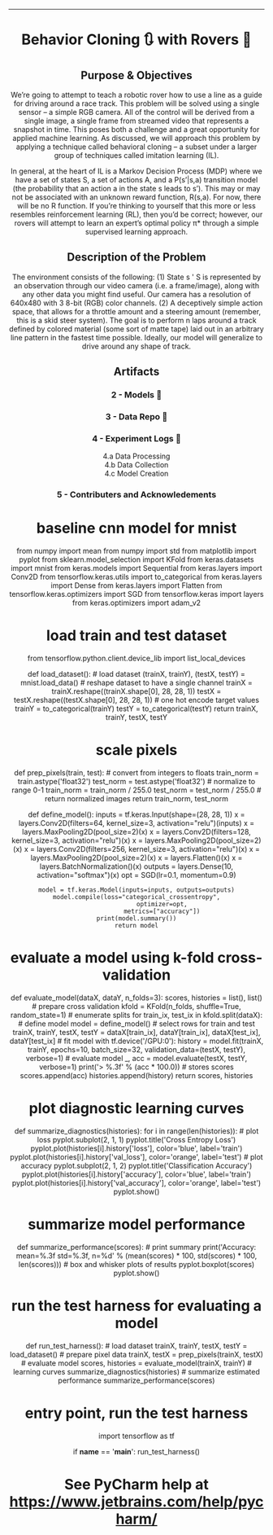  
---

<div align="center">    
 
# Behavior Cloning :arrows_clockwise: with Rovers :red_car:

## Purpose & Objectives
We’re going to attempt to teach a robotic rover how to use a line as a guide for driving around a race track.  This problem will be solved using a single sensor – a simple RGB camera.  All of the control will be derived from a single image, a single frame from streamed video that represents a snapshot in time. This poses both a challenge and a great opportunity for applied machine learning.  As discussed, we will approach this problem by applying a technique called behavioral cloning – a subset under a larger group of techniques called imitation learning (IL). 

In general, at the heart of IL is a Markov Decision Process (MDP) where we have a set of states S, a set of actions A, and a P(s’|s,a) transition model (the probability that an action a in the state s leads to s’).  This may or may not be associated with an unknown reward function, R(s,a).  For now, there will be no R function.  If you’re thinking to yourself that this more or less resembles reinforcement learning (RL), then you’d be correct; however, our rovers will attempt to learn an expert’s optimal policy π* through a simple supervised learning approach.

## Description of the Problem
The environment consists of the following: (1) State s ' S is represented by an observation through our video camera (i.e. a frame/image), along with any other data you might find useful.  Our camera has a resolution of 640x480 with 3 8-bit (RGB) color channels.  (2) A deceptively simple action space, that allows for a throttle amount and a steering amount (remember, this is a skid steer system).  The goal is to perform n laps around a track defined by colored material (some sort of matte tape) laid out in an arbitrary line pattern in the fastest time possible. Ideally, our model will generalize to drive around any shape of track.

## Artifacts
### 2 - Models :link:
### 3 - Data Repo :link:
### 4 - Experiment Logs :link:
4.a Data Processing <br>
4.b Data Collection <br>
4.c Model Creation <br>
    
### 5 - Contributers and Acknowledements







# baseline cnn model for mnist
from numpy import mean
from numpy import std
from matplotlib import pyplot
from sklearn.model_selection import KFold
from keras.datasets import mnist
from keras.models import Sequential
from keras.layers import Conv2D
from tensorflow.keras.utils import to_categorical
from keras.layers import Dense
from keras.layers import Flatten
from tensorflow.keras.optimizers import SGD
from tensorflow.keras import layers
from keras.optimizers import adam_v2

# load train and test dataset
from tensorflow.python.client.device_lib import list_local_devices


def load_dataset():
    # load dataset
    (trainX, trainY), (testX, testY) = mnist.load_data()
    # reshape dataset to have a single channel
    trainX = trainX.reshape((trainX.shape[0], 28, 28, 1))
    testX = testX.reshape((testX.shape[0], 28, 28, 1))
    # one hot encode target values
    trainY = to_categorical(trainY)
    testY = to_categorical(testY)
    return trainX, trainY, testX, testY


# scale pixels
def prep_pixels(train, test):
    # convert from integers to floats
    train_norm = train.astype('float32')
    test_norm = test.astype('float32')
    # normalize to range 0-1
    train_norm = train_norm / 255.0
    test_norm = test_norm / 255.0
    # return normalized images
    return train_norm, test_norm


def define_model():
    inputs = tf.keras.Input(shape=(28, 28, 1))
    x = layers.Conv2D(filters=64, kernel_size=3, activation="relu")(inputs)
    x = layers.MaxPooling2D(pool_size=2)(x)
    x = layers.Conv2D(filters=128, kernel_size=3, activation="relu")(x)
    x = layers.MaxPooling2D(pool_size=2)(x)
    x = layers.Conv2D(filters=256, kernel_size=3, activation="relu")(x)
    x = layers.MaxPooling2D(pool_size=2)(x)
    x = layers.Flatten()(x)
    x = layers.BatchNormalization()(x)
    outputs = layers.Dense(10, activation="softmax")(x)
    opt = SGD(lr=0.1, momentum=0.9)

    model = tf.keras.Model(inputs=inputs, outputs=outputs)
    model.compile(loss="categorical_crossentropy",
                  optimizer=opt,
                  metrics=["accuracy"])
    print(model.summary())
    return model


# evaluate a model using k-fold cross-validation
def evaluate_model(dataX, dataY, n_folds=3):
    scores, histories = list(), list()
    # prepare cross validation
    kfold = KFold(n_folds, shuffle=True, random_state=1)
    # enumerate splits
    for train_ix, test_ix in kfold.split(dataX):
        # define model
        model = define_model()
        # select rows for train and test
        trainX, trainY, testX, testY = dataX[train_ix], dataY[train_ix], dataX[test_ix], dataY[test_ix]
        # fit model
        with tf.device('/GPU:0'):
            history = model.fit(trainX, trainY, epochs=10, batch_size=32, validation_data=(testX, testY), verbose=1)
            # evaluate model
            _, acc = model.evaluate(testX, testY, verbose=1)
            print('> %.3f' % (acc * 100.0))
            # stores scores
            scores.append(acc)
            histories.append(history)
    return scores, histories


# plot diagnostic learning curves
def summarize_diagnostics(histories):
    for i in range(len(histories)):
        # plot loss
        pyplot.subplot(2, 1, 1)
        pyplot.title('Cross Entropy Loss')
        pyplot.plot(histories[i].history['loss'], color='blue', label='train')
        pyplot.plot(histories[i].history['val_loss'], color='orange', label='test')
        # plot accuracy
        pyplot.subplot(2, 1, 2)
        pyplot.title('Classification Accuracy')
        pyplot.plot(histories[i].history['accuracy'], color='blue', label='train')
        pyplot.plot(histories[i].history['val_accuracy'], color='orange', label='test')
    pyplot.show()


# summarize model performance
def summarize_performance(scores):
    # print summary
    print('Accuracy: mean=%.3f std=%.3f, n=%d' % (mean(scores) * 100, std(scores) * 100, len(scores)))
    # box and whisker plots of results
    pyplot.boxplot(scores)
    pyplot.show()


# run the test harness for evaluating a model
def run_test_harness():
    # load dataset
    trainX, trainY, testX, testY = load_dataset()
    # prepare pixel data
    trainX, testX = prep_pixels(trainX, testX)
    # evaluate model
    scores, histories = evaluate_model(trainX, trainY)
    # learning curves
    summarize_diagnostics(histories)
    # summarize estimated performance
    summarize_performance(scores)


# entry point, run the test harness

import tensorflow as tf

if __name__ == '__main__':
    run_test_harness()

# See PyCharm help at https://www.jetbrains.com/help/pycharm/
